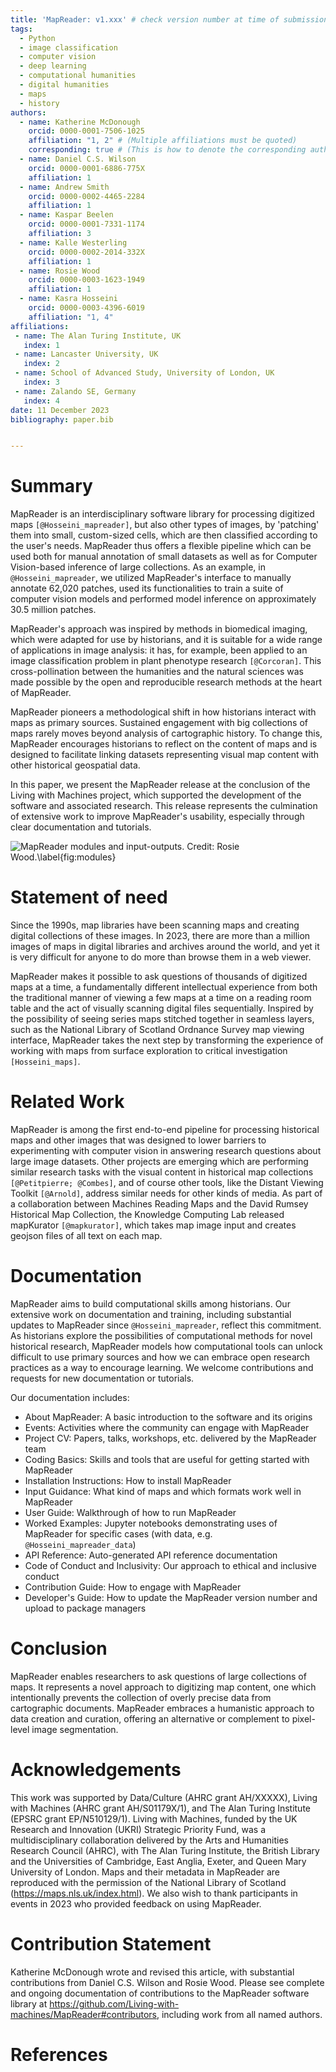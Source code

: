 ```yaml
---
title: 'MapReader: v1.xxx' # check version number at time of submission
tags:
  - Python
  - image classification
  - computer vision
  - deep learning
  - computational humanities
  - digital humanities
  - maps
  - history
authors:
  - name: Katherine McDonough
    orcid: 0000-0001-7506-1025
    affiliation: "1, 2" # (Multiple affiliations must be quoted)
    corresponding: true # (This is how to denote the corresponding author)
  - name: Daniel C.S. Wilson
    orcid: 0000-0001-6886-775X
    affiliation: 1
  - name: Andrew Smith
    orcid: 0000-0002-4465-2284
    affiliation: 1
  - name: Kaspar Beelen
    orcid: 0000-0001-7331-1174
    affiliation: 3
  - name: Kalle Westerling
    orcid: 0000-0002-2014-332X
    affiliation: 1
  - name: Rosie Wood
    orcid: 0000-0003-1623-1949
    affiliation: 1
  - name: Kasra Hosseini
    orcid: 0000-0003-4396-6019
    affiliation: "1, 4"
affiliations:
 - name: The Alan Turing Institute, UK
   index: 1
 - name: Lancaster University, UK
   index: 2
 - name: School of Advanced Study, University of London, UK
   index: 3
 - name: Zalando SE, Germany
   index: 4
date: 11 December 2023
bibliography: paper.bib


---
```


# Summary

MapReader is an interdisciplinary software library for processing digitized maps `[@Hosseini_mapreader]`, but also other types of images, by 'patching' them into small, custom-sized cells, which are then classified according to the user's needs. MapReader thus offers a flexible pipeline which can be used both for manual annotation of small datasets as well as for Computer Vision-based inference of large collections. As an example, in `@Hosseini_mapreader`, we utilized MapReader's interface to manually annotate 62,020 patches, used its functionalities to train a suite of computer vision models and performed model inference on approximately 30.5 million patches. 

MapReader's approach was inspired by methods in biomedical imaging, which were adapted for use by historians, and it is suitable for a wide range of applications in image analysis: it has, for example, been applied to an image classification problem in plant phenotype research `[@Corcoran]`. This cross-pollination between the humanities and the natural sciences was made possible by the open and reproducible research methods at the heart of MapReader.

MapReader pioneers a methodological shift in how historians interact with maps as primary sources. Sustained engagement with big collections of maps rarely moves beyond analysis of cartographic history. To change this, MapReader encourages historians to reflect on the content of maps and is designed to facilitate linking datasets representing visual map content with other historical geospatial data.

In this paper, we present the MapReader release at the conclusion of the Living with Machines project, which supported the development of the software and associated research. This release represents the culmination of extensive work to improve MapReader's usability, especially through clear documentation and tutorials.

![MapReader modules and input-outputs. Credit: Rosie Wood.\label{fig:modules}](https://hackmd.io/_uploads/HJWJatQEa.png)


# Statement of need

Since the 1990s, map libraries have been scanning maps and creating digital collections of these images. In 2023, there are more than a million images of maps in digital libraries and archives around the world, and yet it is very difficult for anyone to do more than browse them in a web viewer.

MapReader makes it possible to ask questions of thousands of digitized maps at a time, a fundamentally different intellectual experience from both the traditional manner of viewing a few maps at a time on a reading room table and the act of visually scanning digital files sequentially. Inspired by the possibility of seeing series maps stitched together in seamless layers, such as the National Library of Scotland Ordnance Survey map viewing interface, MapReader takes the next step by transforming the experience of working with maps from surface exploration to critical investigation `[Hosseini_maps]`.


# Related Work

MapReader is among the first end-to-end pipeline for processing historical maps and other images that was designed to lower barriers to experimenting with computer vision in answering research questions about large image datasets. Other projects are emerging which are performing similar research tasks with the visual content in historical map collections `[@Petitpierre; @Combes]`, and of course other tools, like the Distant Viewing Toolkit `[@Arnold]`, address similar needs for other kinds of media. As part of a collaboration between Machines Reading Maps and the David Rumsey Historical Map Collection, the Knowledge Computing Lab released mapKurator `[@mapkurator]`, which takes map image input and creates geojson files of all text on each map.


# Documentation

MapReader aims to build computational skills among historians. Our extensive work on documentation and training, including substantial updates to MapReader since `@Hosseini_mapreader`, reflect this commitment. As historians explore the possibilities of computational methods for novel historical research, MapReader models how computational tools can unlock difficult to use primary sources and how we can embrace open research practices as a way to encourage learning. We welcome contributions and requests for new documentation or tutorials.

Our documentation includes:
- About MapReader: A basic introduction to the software and its origins
- Events: Activities where the community can engage with MapReader
- Project CV: Papers, talks, workshops, etc. delivered by the MapReader team
- Coding Basics: Skills and tools that are useful for getting started with MapReader
- Installation Instructions: How to install MapReader
- Input Guidance: What kind of maps and which formats work well in MapReader
- User Guide: Walkthrough of how to run MapReader
- Worked Examples: Jupyter notebooks demonstrating uses of MapReader for specific cases (with data, e.g. `@Hosseini_mapreader_data`)
- API Reference: Auto-generated API reference documentation
- Code of Conduct and Inclusivity: Our approach to ethical and inclusive conduct
- Contribution Guide: How to engage with MapReader
- Developer's Guide: How to update the MapReader version number and upload to package managers

# Conclusion

MapReader enables researchers to ask questions of large collections of maps. It represents a novel approach to digitizing map content, one which intentionally prevents the collection of overly precise data from cartographic documents. MapReader embraces a humanistic approach to data creation and curation, offering an alternative or complement to pixel-level image segmentation.

# Acknowledgements

This work was supported by Data/Culture (AHRC grant AH/XXXXX), Living with Machines (AHRC grant AH/S01179X/1), and The Alan Turing Institute (EPSRC grant EP/N510129/1). Living with Machines, funded by the UK Research and Innovation (UKRI) Strategic Priority Fund, was a multidisciplinary collaboration delivered by the Arts and Humanities Research Council (AHRC), with The Alan Turing Institute, the British Library and the Universities of Cambridge, East Anglia, Exeter, and Queen Mary University of London. Maps and their metadata in MapReader are reproduced with the permission of the National Library of Scotland (https://maps.nls.uk/index.html). We also wish to thank participants in events in 2023 who provided feedback on using MapReader.

# Contribution Statement

Katherine McDonough wrote and revised this article, with substantial contributions from Daniel C.S. Wilson and Rosie Wood. Please see complete and ongoing documentation of contributions to the MapReader software library at https://github.com/Living-with-machines/MapReader#contributors, including work from all named authors.

# References
